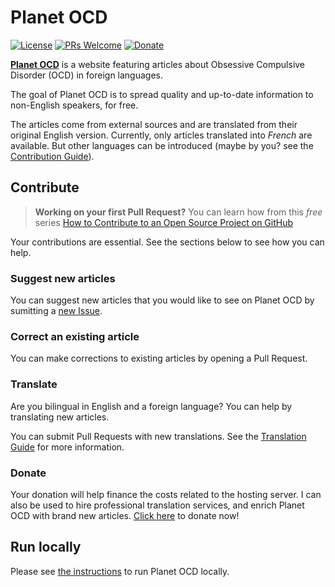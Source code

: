 Planet OCD
=======

[![License](https://img.shields.io/badge/license-MIT-blue.svg)](./LICENSE)
[![PRs Welcome](https://img.shields.io/badge/PRs-welcome-brightgreen.svg?style=flat-square)](http://makeapullrequest.com)
[![Donate](https://img.shields.io/badge/Paypal-Donate-green.svg?logo=paypal&style=flat)](https://www.paypal.com/cgi-bin/webscr?cmd=_s-xclick&hosted_button_id=23LG7JTZSCA54&source=url)

[**Planet OCD**](https://planeteTOC.org/) is a website featuring articles about Obsessive Compulsive Disorder (OCD) in foreign languages. 

The goal of Planet OCD is to spread quality and up-to-date information to non-English speakers, for free. 

The articles come from external sources and are translated from their original English version. Currently, only articles translated into _French_ are available. But other languages can be introduced (maybe by you? see the [Contribution Guide](#contribute)).

Contribute
----------

> **Working on your first Pull Request?** You can learn how from this *free* series [How to Contribute to an Open Source Project on GitHub](https://egghead.io/series/how-to-contribute-to-an-open-source-project-on-github)

Your contributions are essential. See the sections below to see how you can help.

### Suggest new articles

You can suggest new articles that you would like to see on Planet OCD by sumitting a [new Issue](https://github.com/AurelienGasser/planetocd/issues).

### Correct an existing article

You can make corrections to existing articles by opening a Pull Request.

### Translate

Are you bilingual in English and a foreign language? You can help by translating new articles.

You can submit Pull Requests with new translations. See the [Translation Guide](./translation_guide.md) for more information.

### Donate

Your donation will help finance the costs related to the hosting server. I can also be used to hire professional translation services, and enrich Planet OCD with brand new articles. [Click here](https://www.paypal.com/cgi-bin/webscr?cmd=_s-xclick&hosted_button_id=23LG7JTZSCA54&source=url) to donate now!

Run locally
-----------

Please see [the instructions](./run_local.md) to run Planet OCD locally.
